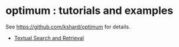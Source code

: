 # optimum : tutorials and examples

See https://github.com/kshard/optimum for details.

- [Textual Search and Retrieval](./text-search/)

